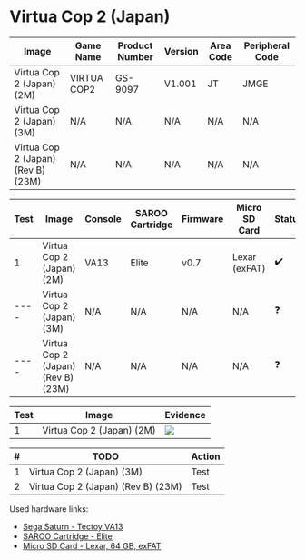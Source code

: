 # Virtua Cop 2 (Japan)

| Image                              | Game Name   | Product Number | Version | Area Code | Peripheral Code |
| ---------------------------------- | ----------- | -------------- | ------- | --------- | --------------- |
| Virtua Cop 2 (Japan) (2M)          | VIRTUA COP2 | GS-9097        | V1.001  | JT        | JMGE            |
| Virtua Cop 2 (Japan) (3M)          | N/A         | N/A            | N/A     | N/A       | N/A             |
| Virtua Cop 2 (Japan) (Rev B) (23M) | N/A         | N/A            | N/A     | N/A       | N/A             |

| Test | Image                              | Console | SAROO Cartridge | Firmware | Micro SD Card | Status             | Time Played |
| ---- | ---------------------------------- | ------- | --------------- | -------- | ------------- | ------------------ | ----------- |
| 1    | Virtua Cop 2 (Japan) (2M)          | VA13    | Elite           | v0.7     | Lexar (exFAT) | :heavy_check_mark: | 36 minutes  |
| ---- | Virtua Cop 2 (Japan) (3M)          | N/A     | N/A             | N/A      | N/A           | :question:         | N/A         |
| ---- | Virtua Cop 2 (Japan) (Rev B) (23M) | N/A     | N/A             | N/A      | N/A           | :question:         | N/A         |

| Test | Image                     | Evidence                                                                                         |
| ---- | ------------------------- | ------------------------------------------------------------------------------------------------ |
| 1    | Virtua Cop 2 (Japan) (2M) | [![](https://img.youtube.com/vi/kKgh0DTSRUE/0.jpg)](https://www.youtube.com/watch?v=kKgh0DTSRUE) |

| #   | TODO                               | Action |
| --- | ---------------------------------- | ------ |
| 1   | Virtua Cop 2 (Japan) (3M)          | Test   |
| 2   | Virtua Cop 2 (Japan) (Rev B) (23M) | Test   |

Used hardware links:

- [Sega Saturn - Tectoy VA13](../../../../Info/Consoles/VA13/README.md)
- [SAROO Cartridge - Elite](../../../../Info/Cartridges/GuangzhouSanStarOnlineShop/1.6/README.md)
- [Micro SD Card - Lexar, 64 GB, exFAT](../../../../Info/SdCards/Lexar/64GB/exfat/README.md)
